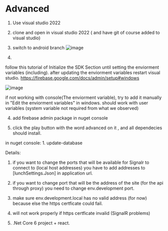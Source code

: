 # Advanced

1. Use visual studio 2022

1. clone and open in visual studio 2022 ( and have git of course added to visual studio)
2. switch to android branch
![image](https://user-images.githubusercontent.com/71297464/174668228-6ab011de-31c9-4b41-8f40-eac81e7c7f20.png)

3.
follow this tutorial of Initialize the SDK Section until setting the enviorment variables (including).
after updating the enviorment variables restart visual studio.
https://firebase.google.com/docs/admin/setup#windows

![image](https://user-images.githubusercontent.com/71297464/173902356-c36b16e3-5048-40ff-921d-a842377c5158.png)


if not working with console(The enviorment variable), try to add it manually  in "Edit the enviorment variables" in windows. should work with user variables (system variable not required from what we observed)


4. add firebase admin package in nuget console


5. click the play button with the word advanced on it , and all dependecies should install.








in nuget console:
1.
 update-database










Details:

1. if you want to change the ports that will be available for Signalr to connect to (local host addresses) you have to add addresses to  [lunchSettings.Json]  in application url.
2. if you want to change port that will be the address of the site (for the api through proxy) you need to change env.development port.
3. make sure env.development.local has no valid address (for now) because else the https certficate could fail.
4.  will not work properly if https certficate invalid (SignalR problems)

5. .Net Core 6 project + react. 
